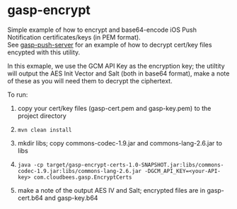 gasp-encrypt
============

Simple example of how to encrypt and base64-encode iOS Push Notification certificates/keys (in PEM format).  
See [gasp-push-server](https://github.com/mqprichard/gasp-push-server) for an example of how to decrypt cert/key files encypted with this utility. 

In this exmaple, we use the GCM API Key as the encryption key; the utiltity will output the AES Init Vector and Salt (both in base64 format), make a note of these as you will need them to decrypt the ciphertext.

To run:

1. copy your cert/key files (gasp-cert.pem and gasp-key.pem) to the project directory 

2. `mvn clean install`

3. mkdir libs; copy commons-codec-1.9.jar and commons-lang-2.6.jar to libs

4. `java -cp target/gasp-encrypt-certs-1.0-SNAPSHOT.jar:libs/commons-codec-1.9.jar:libs/commons-lang-2.6.jar -DGCM_API_KEY=<your-API-key> com.cloudbees.gasp.EncryptCerts`

5. make a note of the output AES IV and Salt; encrypted files are in gasp-cert.b64 and gasp-key.b64
